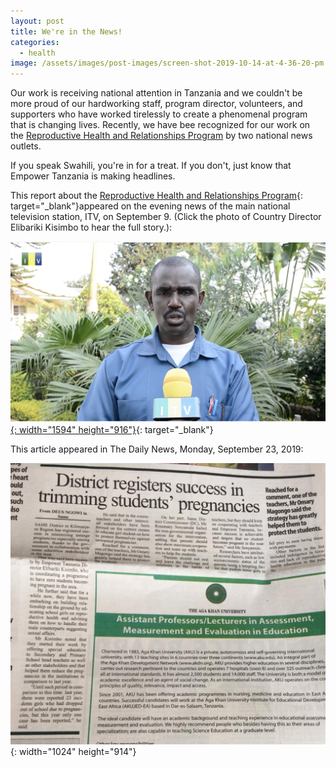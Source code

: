 ```yaml
---
layout: post
title: We're in the News!
categories:
  - health
image: /assets/images/post-images/screen-shot-2019-10-14-at-4-36-20-pm.png
---
```


Our work is receiving national attention in Tanzania and we couldn't be more proud of our hardworking staff, program director, volunteers, and supporters who have worked tirelessly to create a phenomenal program that is changing lives. Recently, we have bee recognized for our work on the [Reproductive Health and Relationships Program](https://empowertz.org/reproductive/)&nbsp;by two national news outlets.

If you speak Swahili, you're in for a treat. If you don't, just know that Empower Tanzania is making headlines.

This report about the [Reproductive Health and Relationships Program](https://empowertz.org/reproductive/){: target="_blank"}appeared on the evening news of the main national television station, ITV, on September 9. (Click the photo of Country Director Elibariki Kisimbo to hear the full story.):

[![](/uploads/screen-shot-2019-10-14-at-4-34-56-pm.png){: width="1594" height="916"}](https://www.youtube.com/watch?v=3ZIBjuh9L70&amp;feature=youtu.be){: target="_blank"}

This article appeared in The Daily News, Monday, September 23, 2019:

![](/uploads/daily-news---rhrp.JPG){: width="1024" height="914"}